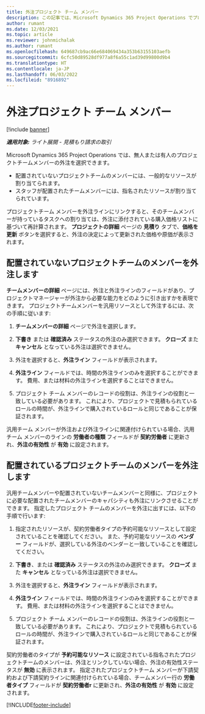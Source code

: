 ```yaml
---
title: 外注プロジェクト チーム メンバー
description: この記事では、Microsoft Dynamics 365 Project Operations でプロジェクト チームのメンバーを外注する方法について説明します。
author: rumant
ms.date: 12/03/2021
ms.topic: article
ms.reviewer: johnmichalak
ms.author: rumant
ms.openlocfilehash: 649687cb9ac66e684069434a353b63155103aefb
ms.sourcegitcommit: 6cfc50d89528df977a8f6a55c1ad39d99800d9b4
ms.translationtype: HT
ms.contentlocale: ja-JP
ms.lasthandoff: 06/03/2022
ms.locfileid: "8916892"
---
```

# <a name="subcontracting-project-team-members"></a>外注プロジェクト チーム メンバー

[!include [banner](../../includes/dataverse-preview.md)]

_**適用対象:** ライト展開 - 見積もり請求の取引_

Microsoft Dynamics 365 Project Operations では、無人または有人のプロジェクトチームメンバーの外注を選択できます。

- 配置されていないプロジェクトチームのメンバーには、一般的なリソースが割り当てられます。
- スタッフが配置されたチームメンバーには、指名されたリソースが割り当てられています。

プロジェクトチーム メンバーを外注ラインにリンクすると、そのチームメンバーが持っているタスクへの割り当ては、外注に添付されている購入価格リストに基づいて再計算されます。  **プロジェクトの詳細** ページの **見積り** タブで、**価格を更新** ボタンを選択すると、外注の決定によって更新された価格や原価が表示されます。 

## <a name="subcontracting-an-unstaffed-project-team-member"></a>配置されていないプロジェクトチームのメンバーを外注します
**チームメンバーの詳細** ページには、外注と外注ラインのフィールドがあり、プロジェクトマネージャーが外注から必要な能力をどのように引き出すかを表現できます。 プロジェクトチームメンバーを汎用リソースとして外注するには、次の手順に従います:

1.  **チームメンバーの詳細** ページで外注を選択します。

2.  **下書き** または **確認済み** ステータスの外注のみ選択できます。 **クローズ** また **キャンセル** となっている外注は選択できません。 

3.  外注を選択すると、**外注ライン** フィールドが表示されます。

4.  **外注ライン** フィールドでは、時間の外注ラインのみを選択することができます。 費用、または材料の外注ラインを選択することはできません。

5.  プロジェクト チーム メンバーのレコードの役割は、外注ラインの役割と一致している必要があります。 これにより、プロジェクトで見積もられているロールの時間が、外注ラインで購入されているロールと同じであることが保証されます。 

汎用チーム メンバーが外注および外注ラインに関連付けられている場合、汎用チーム メンバーのラインの **労働者の種類** フィールドが **契約労働者** に更新され、**外注の有効性** が **有効** に設定されます。

## <a name="subcontracting-a-staffed-project-team-member"></a>配置されているプロジェクトチームのメンバーを外注します
汎用チームメンバーや配置されていないチームメンバーと同様に、プロジェクトに必要な配置されたチームメンバーのキャパシティも外注にリンクさせることができます。 指定したプロジェクト チームのメンバーを外注に出すには、以下の手順で行います:

1.  指定されたリソースが、契約労働者タイプの予約可能なリソースとして設定されていることを確認してください。 また、予約可能なリソースの **ベンダー** フィールドが、選択している外注のベンダーと一致していることを確認してください。 

2.  **下書き**、または **確認済み** ステータスの外注のみ選択できます。 **クローズ** また **キャンセル** となっている外注は選択できません。 

3.  外注を選択すると、**外注ライン** フィールドが表示されます。

4.  **外注ライン** フィールドでは、時間の外注ラインのみを選択することができます。 費用、または材料の外注ラインを選択することはできません。

5.  プロジェクト チーム メンバーのレコードの役割は、外注ラインの役割と一致している必要があります。 これにより、プロジェクトで見積もられているロールの時間が、外注ラインで購入されているロールと同じであることが保証されます。 

契約労働者のタイプが **予約可能なリソース** に設定されている指名されたプロジェクトチームのメンバーは、外注とリンクしていない場合、外注の有効性ステータスが **無効** に表示されます。 指定されたプロジェクトチーム メンバーが下請契約および下請契約ラインに関連付けられている場合、チームメンバー行の **労働者タイプ** フィールドが **契約労働者r** に更新され、**外注の有効性** が **有効** に設定されます。

[!INCLUDE[footer-include](../../includes/footer-banner.md)]
